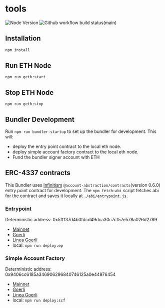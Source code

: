 # tools

![Node Version](https://img.shields.io/badge/node-18.x-green)
![Github workflow build status(main)](https://img.shields.io/github/actions/workflow/status/transeptorlabs/transeptor-bundler/build.yml?branch=main)


## Installation
```bash
npm install
```

## Run ETH Node
`npm run geth:start`

## Stop ETH Node
`npm run geth:stop`

## Bundler Development
Run `npm run bundler-startup` to set up the bundler for development. This will:
- deploy the entry point contract to the local eth node.
- deploy simple account factory contract to the local eth node. 
- Fund the bundler signer account with ETH 

## ERC-4337 contracts
This Bundler uses [Infinitism](https://github.com/eth-infinitism/account-abstraction) `@account-abstraction/contracts`(version 0.6.0) entry point contract for development. The `npm fetch:abi` script fetches abi for the contract and saves it locally at `./abi/entrypoint.js`.

### Entrypoint
Deterministic address: 0x5ff137d4b0fdcd49dca30c7cf57e578a026d2789

- [Mainnet](https://etherscan.io/address/0x5ff137d4b0fdcd49dca30c7cf57e578a026d2789#code)
- [Goerli](https://goerli.etherscan.io/address/0x5ff137d4b0fdcd49dca30c7cf57e578a026d2789#code)
- [Linea Goerli](https://explorer.goerli.linea.build/address/0x5FF137D4b0FDCD49DcA30c7CF57E578a026d2789)
- local: `npm run deploy:ep`

### Simple Account Factory
Deterministic address: 0x9406cc6185a346906296840746125a0e44976454

- [Mainnet](https://etherscan.io/address/0x9406cc6185a346906296840746125a0e44976454#code)
- [Goerli](https://goerli.etherscan.io/address/0x9406cc6185a346906296840746125a0e44976454#code)
- [Linea Goerli](https://explorer.goerli.linea.build/address/0x9406cc6185a346906296840746125a0e44976454)
- local: `npm run deploy:scf`

